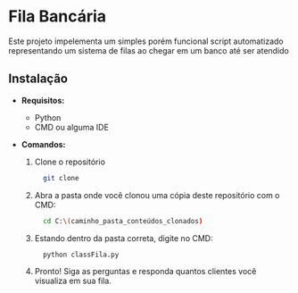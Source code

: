 # Fila Bancária

Este projeto impelementa um simples porém funcional script automatizado representando um sistema de filas ao chegar em um banco até ser atendido

## Instalação
  - __Requisitos:__

    - Python
    - CMD ou alguma IDE

  - __Comandos:__

    1. Clone o repositório
        ```bash
          git clone 
        ```
    2. Abra a pasta onde você clonou uma cópia deste repositório com o CMD:

        ```bash
          cd C:\(caminho_pasta_conteúdos_clonados)
        ```
    3. Estando dentro da pasta correta, digite no CMD:

        ```bash
          python classFila.py 
        ```
        
    4. Pronto! Siga as perguntas e responda quantos clientes você visualiza em sua fila.

